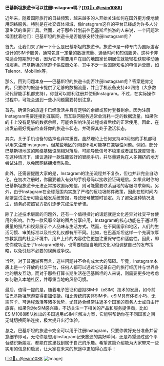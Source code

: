 **巴基斯坦旅遊卡可以註冊Instagram嗎？[[TG💪+ @esim1088](https://t.me/s/esim1088)]**

近年来，随着国际旅行的日益频繁，越来越多的人开始关注如何在国外更方便地使用网络服务。特别是在社交媒体领域，像Instagram这样的平台已经成为许多人分享生活的重要工具。然而，对于那些计划前往巴基斯坦旅游的人来说，一个问题常常困扰着他们：巴基斯坦的旅遊卡是否能够支持注册Instagram呢？

首先，让我们来了解一下什么是巴基斯坦的旅遊卡。旅遊卡是一种专门为国际游客设计的SIM卡服务，通常包含一定量的数据流量、通话时间和短信服务。这种卡非常适合短期旅行者，因为它不需要用户在目的地国家长期居住就能轻松获取移动通信服务。巴基斯坦的旅遊卡供应商众多，其中不乏一些国际知名的电信运营商，如Telenor、Mobilink等。

那么，回到问题本身——巴基斯坦的旅遊卡能否注册Instagram呢？答案是肯定的。只要你的旅遊卡提供了足够的数据流量，并且手机设备支持4G网络（大多数现代智能手机都支持），你就可以顺利注册并使用Instagram。不过，在实际操作过程中，可能会遇到一些小问题需要特别注意。

首先，确保你的旅遊卡已经激活并且有足够的余额或预付套餐剩余。因为注册Instagram需要连接到互联网，而互联网服务通常会消耗一定的数据流量。如果你的卡上没有足够的数据余额，可能会影响注册过程或者后续的正常使用。因此，在出发前最好提前检查好你的旅遊卡状态，并确保其处于激活状态。

其次，关于手机设备的选择也非常重要。虽然理论上任何支持4G网络的手机都可以用来注册Instagram，但某些地区的网络环境可能存在兼容性问题。例如，部分巴基斯坦地区的网络基础设施相对落后，可能导致信号不稳定或者加载速度较慢。在这种情况下，建议选择一款性能较好的智能手机，并尽量避免在人多拥挤的地方尝试注册，以免因网络拥堵而失败。

此外，还需要提醒大家的是，Instagram的注册流程并不复杂，但也并非完全自动化。在初次注册时，你需要输入有效的手机号码以接收验证码短信。如果此时你的巴基斯坦旅遊卡无法正常接收国际短信，则可能需要联系当地的客服寻求帮助。另外，由于Instagram在全球范围内实施了严格的反垃圾邮件政策，因此在短时间内频繁尝试注册可能会触发系统警报，导致账号被暂时锁定。为了避免这种情况发生，请务必按照官方指引逐步完成注册步骤。

除了上述技术层面的问题外，还有一个值得探讨的话题就是文化差异对社交平台使用的影响。作为一款风靡全球的图片分享应用，Instagram的核心功能在于通过高质量的照片和视频展示个人品味与生活方式。然而，在不同国家和地区，人们的生活习惯、审美标准以及社交礼仪都有所不同。比如，在巴基斯坦这样一个充满浓厚宗教氛围的社会环境中，用户上传的内容往往更加注重保守性和适度性。因此，即使你成功注册了Instagram账号，也需要根据当地的文化习俗调整自己的发布策略，以免引起不必要的误解或争议。

当然，对于普通游客而言，这些问题并不会构成太大的障碍。毕竟，Instagram本质上是一个开放的社交平台，任何人都可以通过它记录自己的旅行经历并与世界各地的朋友互动。而对于那些打算长期生活在巴基斯坦的人来说，则需要更多地考虑如何融入本地社区，并尊重当地的风俗习惯。

最后，值得一提的是，随着电子签证和虚拟SIM卡（eSIM）技术的发展，如今前往巴基斯坦旅游变得更加便捷。相比传统的实体SIM卡，eSIM具有体积小巧、无需剪卡、可远程激活等诸多优势，尤其适合经常往返多个国家的商务人士或自由行旅客。如果你对eSIM感兴趣，不妨关注一下相关的产品和服务提供商，比如ESIM1088团队推出的多国通用eSIM卡解决方案，它能够帮助你在不同国家之间无缝切换网络连接，极大提升出行体验。

总之，巴基斯坦的旅遊卡完全可以用于注册Instagram，只要你做好充分准备并留意细节即可。无论你是想用Instagram记录旅途的美好瞬间，还是希望通过这个平台结识新朋友，都能在这里找到属于自己的乐趣。希望这篇介绍能为大家带来一些实用的信息和启发，让大家在未来的旅途中更加得心应手！ 

[[TG💪+ @esim1088](https://t.me/s/esim1088) ![Image](https://i.postimg.cc/4NQfJmqS/Snipaste-2025-05-13-00-14-12.png)]